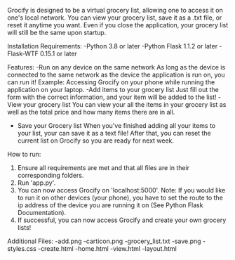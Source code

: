Grocify is designed to be a virtual grocery list, allowing one to access it
on one's local network. You can view your grocery list, save it as a .txt file,
or reset it anytime you want. Even if you close the application, your grocery
list will still be the same upon startup.

Installation Requirements:
-Python 3.8 or later
-Python Flask 1.1.2 or later
-Flask-WTF 0.15.1 or later

Features:
-Run on any device on the same network
    As long as the device is connected to the same network as the device the
    application is run on, you can run it! Example: Accessing Grocify on your
    phone while running the application on your laptop.
-Add items to your grocery list
    Just fill out the form with the correct information, and your item will be
    added to the list!
-View your grocery list
    You can view your all the items in your grocery list as well as the total
    price and how many items there are in all.
- Save your Grocery list
    When you've finished adding all your items to your list, your can save it
    as a text file! After that, you can reset the current list on Grocify so you
    are ready for next week.

How to run:
1. Ensure all requirements are met and that all files are in their corresponding
folders.
2. Run 'app.py'.
3. You can now access Grocify on 'localhost:5000'. Note: If you would like to
run it on other devices (your phone), you have to set the route to the ip
address of the device you are running it on (See Python Flask Documentation).
4. If successful, you can now access Grocify and create your own grocery lists!

Additional Files:
-add.png
-carticon.png
-grocery_list.txt
-save.png
-styles.css
-create.html
-home.html
-view.html
-layout.html
